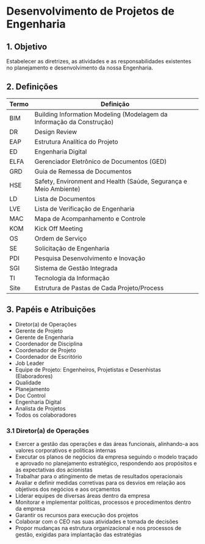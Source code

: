 # Desenvolvimento de Projetos de Engenharia

## 1. Objetivo

Estabelecer as diretrizes, as atividades e as responsabilidades existentes no planejamento e desenvolvimento da nossa Engenharia.

## 2. Definições
Termo | Definição
------|----------
BIM | Building Information Modeling (Modelagem da Informação da Construção)
DR | Design Review
EAP | Estrutura Analítica do Projeto
ED | Engenharia Digital
ELFA | Gerenciador Eletrônico de Documentos (GED)
GRD | Guia de Remessa de Documentos
HSE | Safety, Environment and Health (Saúde, Segurança e Meio Ambiente)
LD | Lista de Documentos
LVE |Lista de Verificação de Engenharia
MAC | Mapa de Acompanhamento e Controle
KOM |Kick Off Meeting
OS | Ordem de Serviço
SE | Solicitação de Engenharia
PDI | Pesquisa Desenvolvimento e Inovação
SGI | Sistema de Gestão Integrada
TI | Tecnologia da Informação
Site | Estrutura de Pastas de Cada Projeto/Process

## 3. Papéis e Atribuições
- Diretor(a) de Operações
- Gerente de Projeto
- Gerente de Engenharia
- Coordenador de Disciplina
- Coordenador de Projeto
- Coordenador de Escritório
- Job Leader
- Equipe de Projeto: Engenheiros, Projetistas e Desenhistas (Elaboradores)
- Qualidade
- Planejamento
- Doc Control
- Engenharia Digital
- Analista de Projetos
- Todos os colaboradores

### 3.1 Diretor(a) de Operações
- Exercer a gestão das operações e das áreas funcionais, alinhando-a aos valores corporativos e políticas internas
- Executar os planos de negócios da empresa seguindo o modelo traçado e aprovado no planejamento estratégico, respondendo aos propósitos e às expectativas dos acionistas
- Trabalhar para o atingimento de metas de resultados operacionais
- Avaliar e definir medidas corretivas para os desvios em relação aos objetivos dos negócios e aos orçamentos
- Liderar equipes de diversas áreas dentro da empresa
- Monitorar e implementar políticas, processos e procedimentos dentro da empresa
- Garantir os recursos para execução dos projetos
- Colaborar com o CEO nas suas atividades e tomada de decisões
- Propor mudanças na estrutura organizacional e nos processos de gestão, exigidas para implantação das estratégias
